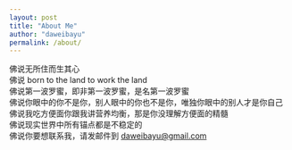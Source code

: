 ```yaml
---
layout: post
title: "About Me"
author: "daweibayu"
permalink: /about/
---
```


佛说无所住而生其心<br>
佛说 born to the land to work the land<br>
佛说第一波罗蜜，即非第一波罗蜜，是名第一波罗蜜<br>
佛说你眼中的你不是你，别人眼中的你也不是你，唯独你眼中的别人才是你自己<br>
佛说我吃方便面你跟我讲营养均衡，那是你没理解方便面的精髓<br>
佛说现实世界中所有锚点都是不稳定的<br>
佛说你要想联系我，请发邮件到 daweibayu@gmail.com